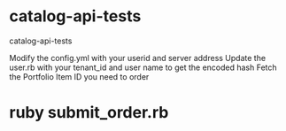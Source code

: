 # catalog-api-tests
catalog-api-tests

Modify the config.yml with your userid and server address
Update the user.rb with your tenant_id and user name to get the encoded hash
Fetch the Portfolio Item ID you need to order
# ruby submit_order.rb
